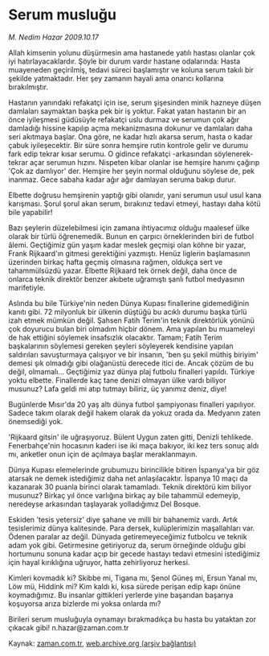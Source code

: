 # Serum musluğu

*M. Nedim Hazar 2009.10.17*

<tr><td class="metin" colspan="2" style="padding-top: 20px; padding-left: 5px; ">Allah kimsenin yolunu düşürmesin ama hastanede yatılı hastası olanlar çok iyi hatırlayacaklardır. Şöyle bir durum vardır hastane odalarında: Hasta muayeneden geçirilmiş, tedavi süreci başlamıştır ve koluna serum takılı bir şekilde yatmaktadır. Her şey zamanın hayali ama onarıcı kollarına bırakılmıştır.</td></tr><tr><td class="metin" colspan="2" style="padding-top: 20px; padding-left: 5px; "><p> Hastanın yanındaki refakatçi için ise, serum şişesinden minik hazneye düşen damlaları saymaktan başka pek bir iş yoktur. Fakat yatan hastanın bir an önce iyileşmesi güdüsüyle refakatçi uslu durmaz ve serumun çok ağır damladığı hissine kapılıp açma mekanizmasına dokunur ve damlaları daha seri akıtmaya başlar. Ona göre, ne kadar hızlı akarsa serum, hasta o kadar çabuk iyileşecektir. Bir süre sonra hemşire rutin kontrole gelir ve durumu fark edip tekrar kısar serumu. O gidince refakatçi -arkasından söylenerek- tekrar açar serumun hızını. Nispeten kibar olanlar ise hemşire hanımı çağırıp 'Çok az damlıyor' der. Hemşire her şeyin normal olduğunu söylese de, pek inanmaz. Gece sabaha kadar ağır ağır damlayan seruma bakıp durur.
<p>Elbette doğrusu hemşirenin yaptığı gibi olanıdır, yani serumun usul usul kana karışması. Şorul şorul akan serum, bırakınız tedavi etmeyi, hastayı daha kötü bile yapabilir!
<p>Bazı şeylerin düzelebilmesi için zamana ihtiyacımız olduğu maalesef ülke olarak bir türlü öğrenemedik. Bunun en çarpıcı örneklerinden biri de futbol âlemi. Geçtiğimiz gün yaşım kadar meslek geçmişi olan köhne bir yazar, Frank Rijkaard'ın gitmesi gerektiğini yazmıştı. Henüz liglerin başlamasının üzerinden birkaç hafta geçmiş olmasına rağmen, oldukça sert ve tahammülsüzdü yazar. Elbette Rijkaard tek örnek değil, daha önce de onlarca teknik direktör benzer akıbete uğramıştı şanlı futbol medyasının marifetiyle.
<p>Aslında bu bile Türkiye'nin neden Dünya Kupası finallerine gidemediğinin kanıtı gibi. 72 milyonluk bir ülkenin düştüğü bu acıklı durumu başka türlü izah etmek mümkün değil. Şahsen Fatih Terim'in teknik direktörlük yönünü çok doyurucu bulan biri olmadım hiçbir dönem. Ama yapılan bu muameleyi de hak ettiğini söylemek insafsızlık olacaktır. Tamam; Fatih Terim başkalarının söylemesi gereken şeyleri söyleyerek kendisine yapılan saldırıları savuşturmaya çalışıyor ve bir insanın, 'ben şu şekil müthiş biriyim' demesi şık olmadığı gibi olağanüstü derecede itici de. Ancak çözüm de bu değil, olmamalı... Geçtiğimiz yaz dünya plaj futbolu finalleri yapıldı. Türkiye yoktu elbette. Finallerde kaç tane denizi olmayan ülke vardı biliyor musunuz? Lafa geldi mi atıp tutmayı biliriz, üç yanımız deniz, diye!
<p>Bugünlerde Mısır'da 20 yaş altı dünya futbol şampiyonası finalleri yapılıyor. Sadece takım olarak değil hakem olarak da yokuz orada da. Medyanın zaten önemsediği yok.
<p>'Rijkaard gitsin' ile uğraşıyoruz. Bülent Uygun zaten gitti, Denizli tehlikede. Fenerbahçe'nin hocasının kaderi ise iki maça bakıyor, iki kez ters sonuç aldı mı, anketler onun için de açılmaya başlar meraklanmayın.
<p>Dünya Kupası elemelerinde grubumuzu birincilikle bitiren İspanya'ya bir göz atarsak ne demek istediğimiz daha net anlaşılacaktır. İspanya 10 maçı da kazanarak 30 puanla birinci olarak tamamladı. Teknik direktörü kim biliyor musunuz? Birkaç yıl önce varlığına birkaç ay bile tahammül edemeyip, neredeyse arkasından taşlayarak yolladığımız Del Bosque.
<p>Eskiden 'tesis yetersiz' diye şahane ve milli bir bahanemiz vardı. Artık tesislerimiz dünya kalitesinde. Para dersek, kulüplerimizin maşallahları var. Ödenen paralar az değil. Dünyada getiremeyeceğimiz futbolcu ve teknik adam yok gibi. Getirmesine getiriyoruz da, serum örneğinde olduğu gibi hortumunu sonuna kadar açıp bir gecede hastayı tedavi etmesini istediğimiz için hayal kırıklığına uğruyor, hatta zehirliyoruz herkesi.
<p>Kimleri kovmadık ki? Skibbe mi, Tigana mı, Şenol Güneş mi, Ersun Yanal mı, Löw mü, Hiddink mi? Kim kaldı ki, kısa sürede perişan edip kapı önüne koymadığımız. Bu insanlar gittikleri yerlerde yine başarıdan başarıya koşuyorsa arıza bizlerde mi yoksa onlarda mı?
<p>Birileri serum musluğuyla oynamayı bırakmadıkça bu hasta bu yataktan zor çıkacak gibi! n.hazar@zaman.com.tr <br/></p></p></p></p></p></p></p></p></p></p></td></tr>

Kaynak: [zaman.com.tr](http://zaman.com.tr/yazar.do?yazino=904336), [web.archive.org (arşiv bağlantısı)](http://web.archive.org/web/20091104184222/http://www.zaman.com.tr:80/yazar.do?yazino=904336)
